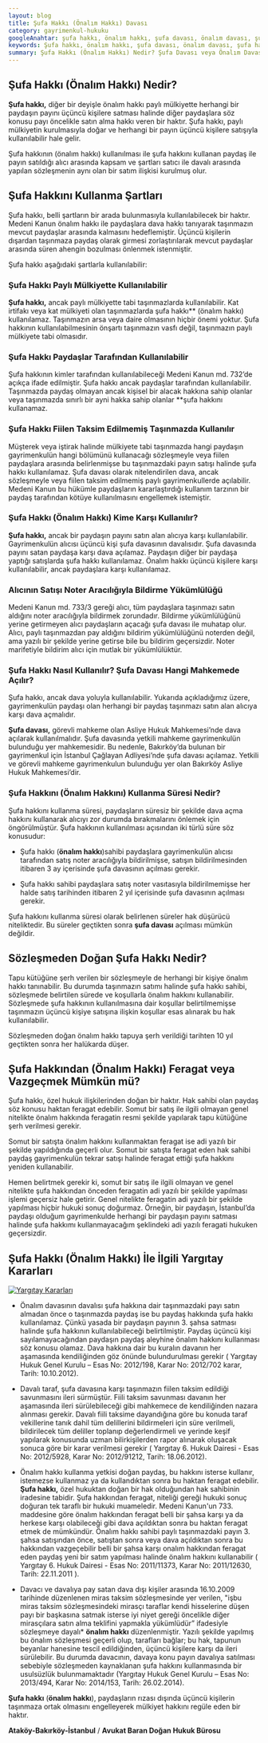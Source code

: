 ```yaml
---
layout: blog
title: Şufa Hakkı (Önalım Hakkı) Davası
category: gayrimenkul-hukuku
googleAnahtar: şufa hakkı, önalım hakkı, şufa davası, önalım davası, şufa hakkını kullanma süresi, avukat, gayrimenkul avukatı, bakırköy avukat, ataköy avukat, istanbul avukat, hukuk bürosu
keywords: Şufa hakkı, önalım hakkı, şufa davası, önalım davası, şufa hakkını kullanma süresi, avukat, gayrimenkul avukatı, bakırköy avukat, ataköy avukat, istanbul avukat, hukuk bürosu
summary: Şufa Hakkı (Önalım Hakkı) Nedir? Şufa Davası veya Önalım Davası, Şufa hakkını kullanma şartları ve Kullanma Süresi, Paydaşlar Arasında Şufa Hakkı, Noterle Bildirim Yükümlülüğü, Şufa Hakkı Yargıtay Kararları
---
```


## Şufa  Hakkı  (Önalım Hakkı) Nedir?

**Şufa hakkı,** diğer bir deyişle önalım hakkı paylı mülkiyette herhangi bir paydaşın payını üçüncü kişilere satması halinde diğer paydaşlara söz konusu payı öncelikle satın alma hakkı veren bir haktır. Şufa hakkı, paylı mülkiyetin kurulmasıyla doğar ve herhangi bir payın üçüncü kişilere satışıyla kullanılabilir hale gelir.

Şufa hakkının (önalım hakkı) kullanılması ile şufa hakkını kullanan paydaş ile payın satıldığı alıcı arasında kapsam ve şartları satıcı ile davalı arasında yapılan sözleşmenin aynı olan bir satım ilişkisi kurulmuş olur.

## Şufa Hakkını Kullanma Şartları

Şufa hakkı,  belli şartların bir arada bulunmasıyla kullanılabilecek bir haktır. Medeni Kanun önalım hakkı ile paydaşlara dava hakkı tanıyarak taşınmazın mevcut paydaşlar arasında kalmasını hedeflemiştir. Üçüncü kişilerin dışardan taşınmaza paydaş olarak girmesi zorlaştırılarak mevcut paydaşlar arasında süren ahengin bozulması önlenmek istenmiştir.

Şufa hakkı aşağıdaki şartlarla kullanılabilir:

### Şufa Hakkı Paylı Mülkiyette Kullanılabilir

**Şufa hakkı,** ancak paylı mülkiyette tabi taşınmazlarda kullanılabilir. Kat irtifakı veya kat mülkiyeti olan taşınmazlarda şufa hakkı** (önalım hakkı) kullanılamaz. Taşınmazın arsa veya daire olmasının hiçbir önemi yoktur. Şufa hakkının kullanılabilmesinin önşartı taşınmazın vasfı değil, taşınmazın paylı mülkiyete tabi olmasıdır.

### Şufa Hakkı Paydaşlar Tarafından Kullanılabilir

Şufa hakkının kimler tarafından kullanılabileceği Medeni Kanun md. 732’de açıkça ifade edilmiştir. Şufa hakkı ancak paydaşlar tarafından kullanılabilir. Taşınmazda paydaş olmayan ancak kişisel bir alacak hakkına sahip olanlar veya taşınmazda sınırlı bir ayni hakka sahip olanlar **şufa hakkını kullanamaz.

### Şufa Hakkı Fiilen Taksim Edilmemiş Taşınmazda Kullanılır

Müşterek veya iştirak halinde mülkiyete tabi taşınmazda hangi paydaşın gayrimenkulün hangi bölümünü kullanacağı sözleşmeyle veya fiilen paydaşlara arasında belirlenmişse bu taşınmazdaki payın satışı halinde şufa hakkı kullanılamaz. Şufa davası olarak nitelendirilen dava, ancak sözleşmeyle veya fiilen taksim edilmemiş paylı gayrimenkullerde açılabilir. Medeni Kanun  bu hükümle paydaşların kararlaştırdığı kullanım tarzının bir paydaş tarafından kötüye kullanılmasını engellemek istemiştir.

### Şufa Hakkı (Önalım Hakkı) Kime Karşı Kullanılır?

**Şufa hakkı,**  ancak bir paydaşın payını satın alan alıcıya karşı kullanılabilir. Gayrimenkulün alıcısı üçüncü kişi şufa davasının davalısıdır. Şufa davasında payını satan paydaşa karşı dava açılamaz.
Paydaşın diğer bir paydaşa yaptığı satışlarda şufa hakkı kullanılamaz. Önalım hakkı üçüncü kişilere karşı kullanılabilir, ancak paydaşlara karşı kullanılamaz.  

### Alıcının Satışı Noter Aracılığıyla Bildirme Yükümlülüğü

Medeni Kanun md. 733/3 gereği alıcı, tüm paydaşlara taşınmazı satın aldığını noter aracılığıyla bildirmek zorundadır.  Bildirme yükümlülüğünü yerine getirmeyen alıcı paydaşların açacağı şufa davası ile muhatap olur.  Alıcı, paylı taşınmazdan pay aldığını bildirim yükümlülüğünü noterden değil, ama yazılı bir şekilde yerine getirse bile bu bildirim geçersizdir. Noter marifetiyle bildirim alıcı için mutlak bir yükümlülüktür.

### Şufa Hakkı Nasıl Kullanılır? Şufa Davası Hangi Mahkemede Açılır?

Şufa hakkı, ancak dava yoluyla kullanılabilir. Yukarıda açıkladığımız üzere,  gayrimenkulün paydaşı olan herhangi bir paydaş taşınmazı satın alan alıcıya karşı dava açmalıdır.

**Şufa davası,**  görevli mahkeme olan Asliye Hukuk Mahkemesi’nde dava açılarak kullanılmalıdır. Şufa davasında yetkili mahkeme gayrimenkulün bulunduğu yer mahkemesidir. Bu nedenle, Bakırköy’da bulunan bir gayrimenkul için İstanbul Çağlayan Adliyesi’nde şufa davası açılamaz. Yetkili ve görevli mahkeme gayrimenkulun bulunduğu yer olan Bakırköy Asliye Hukuk Mahkemesi’dir.

### Şufa Hakkını (Önalım Hakkını) Kullanma Süresi Nedir?

Şufa hakkını kullanma süresi, paydaşların süresiz bir şekilde dava açma hakkını kullanarak alıcıyı zor durumda bırakmalarını önlemek için öngörülmüştür. Şufa hakkının kullanılması açısından iki türlü süre söz konusudur:

* Şufa hakkı  (**önalım hakkı**)sahibi paydaşlara gayrimenkulün alıcısı tarafından satış noter aracılığıyla bildirilmişse, satışın bildirilmesinden itibaren 3 ay içerisinde şufa davasının açılması gerekir.

*	Şufa hakkı sahibi paydaşlara satış noter vasıtasıyla bildirilmemişse her halde satış tarihinden itibaren 2 yıl içerisinde şufa davasının açılması gerekir.

Şufa hakkını kullanma süresi olarak belirlenen süreler hak düşürücü niteliktedir. Bu süreler geçtikten sonra **şufa davası** açılması mümkün değildir.

## Sözleşmeden Doğan Şufa Hakkı Nedir?

Tapu kütüğüne şerh verilen bir sözleşmeyle de herhangi bir kişiye önalım hakkı tanınabilir. Bu durumda taşınmazın satımı halinde şufa hakkı sahibi, sözleşmede belirtilen sürede ve koşullarla önalım hakkını kullanabilir. Sözleşmede şufa hakkının kullanılmasına dair koşullar belirtilmemişse taşınmazın üçüncü kişiye satışına ilişkin koşullar esas alınarak bu hak kullanılabilir.

Sözleşmeden doğan önalım hakkı tapuya şerh verildiği tarihten 10 yıl geçtikten sonra her halükarda düşer.


## Şufa Hakkından (Önalım Hakkı) Feragat veya Vazgeçmek Mümkün mü?

Şufa hakkı, özel hukuk ilişkilerinden doğan bir haktır. Hak sahibi olan paydaş söz konusu haktan feragat edebilir. Somut bir satış ile ilgili olmayan genel nitelikte önalım hakkında feragatin resmi şekilde yapılarak tapu kütüğüne şerh verilmesi gerekir.

Somut bir satışta önalım hakkını kullanmaktan feragat  ise adi yazılı bir şekilde yapıldığında geçerli olur. Somut bir satışta feragat eden hak sahibi paydaş gayrimenkulün tekrar satışı halinde feragat ettiği şufa hakkını yeniden kullanabilir.

 Hemen belirtmek gerekir ki, somut bir satış ile ilgili olmayan ve genel nitelikte şufa hakkından önceden feragatin adi yazılı bir şekilde yapılması işlemi geçersiz hale getirir.  Genel nitelikte feragatin adi yazılı bir şekilde yapılması hiçbir hukuki sonuç doğurmaz. Örneğin, bir paydaşın, İstanbul’da paydaşı olduğum gayrimenkulde herhangi bir paydaşın payını satması halinde şufa hakkımı kullanmayacağım şeklindeki  adi yazılı feragati hukuken geçersizdir.

## Şufa Hakkı (Önalım Hakkı) İle İlgili Yargıtay Kararları  
[![Yargıtay Kararları](http://i.hizliresim.com/ZVryna.jpg)](https://hizliresim.com/ZVryna "Şufa Hakkı Yargıtay Kararları")

* Önalım davasının davalısı şufa hakkına dair taşınmazdaki payı satın almadan önce o taşınmazda paydaş ise bu paydaş hakkında şufa hakkı kullanılamaz. Çünkü yasada bir paydaşın payının 3. şahsa satması halinde şufa hakkının kullanılabileceği belirtilmiştir. Paydaş üçüncü kişi sayılamayacağından paydaşın paydaş aleyhine önalım hakkını kullanması söz konusu olamaz. Dava hakkına dair bu kuralın davanın her aşamasında kendiliğinden göz önünde bulundurulması gerekir  ( Yargıtay Hukuk Genel Kurulu – Esas No: 2012/198, Karar No: 2012/702 karar, Tarih: 10.10.2012).

*	Davalı taraf, şufa davasına karşı taşınmazın fiilen taksim edildiği savunmasını ileri sürmüştür. Fiili taksim savunması davanın her aşamasında ileri sürülebileceği gibi mahkemece de kendiliğinden nazara alınması gerekir.  Davalı fiili taksime dayandığına göre bu konuda taraf vekillerine tanık dahil tüm delillerini bildirmeleri için süre verilmeli, bildirilecek tüm deliller toplanıp değerlendirmeli ve yerinde keşif yapılarak konusunda uzman bilirkişilerden rapor alınarak oluşacak sonuca göre bir karar verilmesi gerekir ( Yargıtay 6. Hukuk Dairesi - Esas No: 2012/5928, Karar No: 2012/91212, Tarih: 18.06.2012).

*	Önalım hakkı kullanma yetkisi doğan paydaş, bu hakkını isterse kullanır, istemezse kullanmaz ya da kullandıktan sonra bu haktan feragat edebilir.  **Şufa hakkı,** özel hukuktan doğan bir hak olduğundan hak sahibinin iradesine tabidir. Şufa hakkından feragat, niteliği gereği hukuki sonuç doğuran tek taraflı bir hukuki muameledir.  Medeni Kanun'un 733. maddesine göre önalım hakkından feragat belli bir şahsa karşı ya da herkese karşı olabileceği gibi dava açıldıktan sonra bu haktan feragat etmek de mümkündür. Önalım hakkı sahibi paylı taşınmazdaki payın 3. şahsa satışından önce, satıştan sonra veya dava açıldıktan sonra bu hakkından vazgeçebilir belli bir şahsa karşı onalım hakkından feragat eden paydaş yeni bir satım yapılması halinde önalım hakkını kullanabilir ( Yargıtay 6. Hukuk Dairesi - Esas No: 2011/11373, Karar No: 2011/12630, Tarih: 22.11.2011 ).

* Davacı ve davalıya pay satan dava dışı kişiler arasında 16.10.2009 tarihinde düzenlenen miras taksim sözleşmesinde yer verilen, "işbu miras taksim sözleşmesindeki mirasçı taraflar kendi hisselerine düşen payı bir başkasına satmak isterse iyi niyet gereği öncelikle diğer mirasçılara satın alma teklifini yapmakla yükümlüdür”  ifadesiyle sözleşmeye dayalı* **önalım hakkı** düzenlenmiştir.  Yazılı şekilde yapılmış bu önalım sözleşmesi geçerli olup, tarafları bağlar; bu hak, tapunun beyanlar hanesine tescil edildiğinden, üçüncü kişilere karşı da ileri sürülebilir. Bu durumda davacının, davaya konu payın davalıya satılması sebebiyle sözleşmeden kaynaklanan şufa hakkını kullanmasında bir usulsüzlük bulunmamaktadır (Yargıtay Hukuk Genel Kurulu – Esas No:  2013/494, Karar No: 2014/153, Tarih: 26.02.2014).

**Şufa hakkı** (**önalım hakkı**), paydaşların rızası dışında üçüncü kişilerin taşınmaza ortak olmasını engelleyerek mülkiyet hakkını regüle eden bir haktır.

**Ataköy-Bakırköy-İstanbul** / **Avukat Baran Doğan Hukuk Bürosu**

